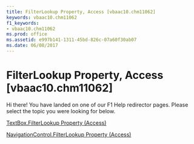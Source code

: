 ```yaml
---
title: FilterLookup Property, Access [vbaac10.chm11062]
keywords: vbaac10.chm11062
f1_keywords:
- vbaac10.chm11062
ms.prod: office
ms.assetid: e997b141-1311-45bd-826c-07a60f30ab07
ms.date: 06/08/2017
---
```



# FilterLookup Property, Access [vbaac10.chm11062]

Hi there! You have landed on one of our F1 Help redirector pages. Please select the topic you were looking for below.

[TextBox.FilterLookup Property (Access)](http://msdn.microsoft.com/library/5c568366-94a5-8d7a-1fb4-80b4b3ab6c7f%28Office.15%29.aspx)

[NavigationControl.FilterLookup Property (Access)](http://msdn.microsoft.com/library/c368853c-6a1c-f104-2180-ebc889cf7e6d%28Office.15%29.aspx)


